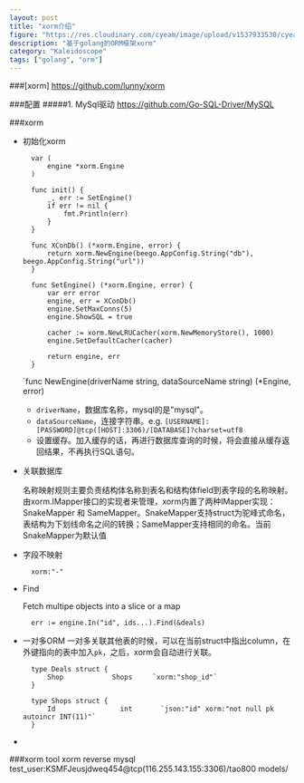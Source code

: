 ```yaml
---
layout: post
title: "xorm介绍"
figure: "https://res.cloudinary.com/cyeam/image/upload/v1537933530/cyeam/cache_design.png"
description: "基于golang的ORM框架xorm"
category: "Kaleidoscope"
tags: ["golang", "orm"]
---
```


###[xorm]
	https://github.com/lunny/xorm

###配置
#####1. MySql驱动
	https://github.com/Go-SQL-Driver/MySQL

###xorm
+ 初始化xorm

		var (
			engine *xorm.Engine
		)
		
		func init() {
			_, err := SetEngine()
			if err != nil {
				fmt.Println(err)
			}
		}
		
		func XConDb() (*xorm.Engine, error) {
			return xorm.NewEngine(beego.AppConfig.String("db"), beego.AppConfig.String("url"))
		}
		
		func SetEngine() (*xorm.Engine, error) {
			var err error
			engine, err = XConDb()
			engine.SetMaxConns(5)
			engine.ShowSQL = true
		
			cacher := xorm.NewLRUCacher(xorm.NewMemoryStore(), 1000)
			engine.SetDefaultCacher(cacher)
		
			return engine, err
		}

	`func NewEngine(driverName string, dataSourceName string) (*Engine, error)
	+ `driverName`，数据库名称，mysql的是"mysql"。
	+ `dataSourceName`，连接字符串。e.g. `[USERNAME]:[PASSWORD]@tcp([HOST]:3306)/[DATABASE]?charset=utf8`
	+ 设置缓存。加入缓存的话，再进行数据库查询的时候，将会直接从缓存返回结果，不再执行SQL语句。

+ 关联数据库

	名称映射规则主要负责结构体名称到表名和结构体field到表字段的名称映射。由xorm.IMapper接口的实现者来管理，xorm内置了两种IMapper实现：SnakeMapper 和 SameMapper。SnakeMapper支持struct为驼峰式命名，表结构为下划线命名之间的转换；SameMapper支持相同的命名。当前SnakeMapper为默认值
+ 字段不映射

		xorm:"-"
+ Find

	Fetch multipe objects into a slice or a map

		err := engine.In("id", ids...).Find(&deals)

+ 一对多ORM
一对多关联其他表的时候，可以在当前struct中指出column，在外键指向的表中加入`pk`，之后，xorm会自动进行关联。

		type Deals struct {
			Shop            Shops     `xorm:"shop_id"`
		}

		type Shops struct {
			Id                int       `json:"id" xorm:"not null pk autoincr INT(11)"`
		}
+ 

###xorm tool
	xorm reverse mysql test_user:KSMFJeusjdweq454@tcp(116.255.143.155:3306)/tao800 models/
